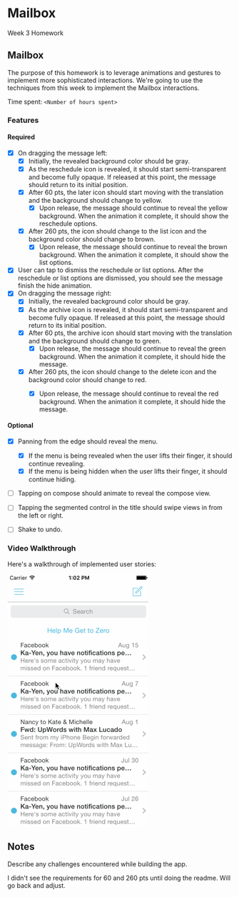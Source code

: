 # Mailbox
Week 3 Homework

## Mailbox

The purpose of this homework is to leverage animations and gestures to implement more sophisticated interactions. We're going to use the techniques from this week to implement the Mailbox interactions.

Time spent: `<Number of hours spent>`

### Features

#### Required

- [x] On dragging the message left:
  - [x] Initially, the revealed background color should be gray.
  - [x] As the reschedule icon is revealed, it should start semi-transparent and become fully opaque. If released at this point, the message should return to its initial position.
  - [x] After 60 pts, the later icon should start moving with the translation and the background should change to yellow.
    - [x] Upon release, the message should continue to reveal the yellow background. When the animation it complete, it should show the reschedule options.
  - [x] After 260 pts, the icon should change to the list icon and the background color should change to brown.
    - [x] Upon release, the message should continue to reveal the brown background. When the animation it complete, it should show the list options.

- [x] User can tap to dismiss the reschedule or list options. After the reschedule or list options are dismissed, you should see the message finish the hide animation.
- [x] On dragging the message right:
  - [x] Initially, the revealed background color should be gray.
  - [x] As the archive icon is revealed, it should start semi-transparent and become fully opaque. If released at this point, the message should return to its initial position.
  - [x] After 60 pts, the archive icon should start moving with the translation and the background should change to green.
    - [x] Upon release, the message should continue to reveal the green background. When the animation it complete, it should hide the message.
  - [x] After 260 pts, the icon should change to the delete icon and the background color should change to red.
    - [x] Upon release, the message should continue to reveal the red background. When the animation it complete, it should hide the message.


#### Optional

- [x] Panning from the edge should reveal the menu.
  - [x] If the menu is being revealed when the user lifts their finger, it should continue revealing.
  - [x] If the menu is being hidden when the user lifts their finger, it should continue hiding.
- [ ] Tapping on compose should animate to reveal the compose view.
- [ ] Tapping the segmented control in the title should swipe views in from the left or right.
- [ ] Shake to undo.


### Video Walkthrough 

Here's a walkthrough of implemented user stories:

<img src='https://raw.githubusercontent.com/chadhobgood/Mailbox/master/Mailbox.gif' title='Video Walkthrough' width='' alt='Video Walkthrough' />

## Notes

Describe any challenges encountered while building the app.

I didn't see the requirements for 60 and 260 pts until doing the readme. Will go back and adjust.
